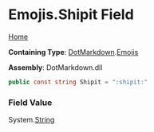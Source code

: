 # Emojis\.Shipit Field

[Home](../../../README.md)

**Containing Type**: [DotMarkdown](../../README.md)\.[Emojis](../README.md)

**Assembly**: DotMarkdown\.dll

```csharp
public const string Shipit = ":shipit:"
```

### Field Value

System\.[String](https://docs.microsoft.com/en-us/dotnet/api/system.string)